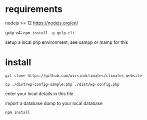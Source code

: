 # requirements

nodejs >= 12 https://nodejs.org/en/

gulp v4: `npm install -g gulp-cli`

setup a local php environment, see xampp or mamp for this

# install

`git clone https://github.com/wirsindclimates/climates-website`

`cp ./dist/wp-config-sample.php ./dist/wp-config.php`

enter your local details in this file

import a database dump to your local database

`npm install`